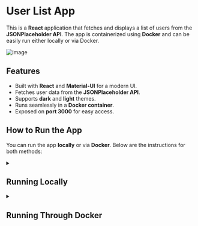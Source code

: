 # User List App

This is a **React** application that fetches and displays a list of users from the **JSONPlaceholder API**. The app is containerized using **Docker** and can be easily run either locally or via Docker.

![image](https://github.com/user-attachments/assets/07c1f136-1949-4f3a-817d-cd27fc6ddb1e)

## Features
- Built with **React** and **Material-UI** for a modern UI.
- Fetches user data from the **JSONPlaceholder API**.
- Supports **dark** and **light** themes.
- Runs seamlessly in a **Docker container**.
- Exposed on **port 3000** for easy access.

## How to Run the App

You can run the app **locally** or via **Docker**. Below are the instructions for both methods:

<details>
  <summary><h2>Running Locally</h2></summary>

1. Clone the repository:
    ```bash
    git clone https://github.com/hristianivanov/xtrmnd-user-list-app.git
    ```
2. Navigate to the project directory and install the dependencies:
    ```bash
    npm install
    ```
3. Start the development server:
    ```bash
    npm run dev
    ```

   The app will now run locally, and you can access it at `http://localhost:5174` by default.
</details>

<details>
  <summary><h2>Running Through Docker</h2></summary>

The Docker image is available on Docker Hub: [hristianfancha/user-list-app](https://hub.docker.com/r/hristianfancha/user-list-app)

1. Pull the Docker image:
    ```bash
    docker pull hristianfancha/user-list-app:latest
    ```
2. Run the Docker container:
    ```bash
    docker run -p 3000:80 hristianfancha/user-list-app:latest
    ```
3. Access the app in your browser at:
    ```bash
    http://localhost:3000
    ```
</details>
